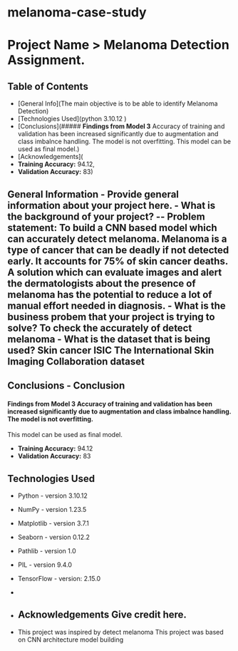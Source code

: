 # melanoma-case-study

# Project Name > Melanoma Detection Assignment. 

## Table of Contents 
* [General Info](The main objective is to be able to identify Melanoma Detection)
* [Technologies Used](python 3.10.12 )
* [Conclusions](##### **Findings from Model 3** Accuracy of training and validation has been increased significantly due to augmentation and class imbalnce handling. The model is not overfitting. This model can be used as final model.)
* [Acknowledgements](
*   **Training Accuracy:** 94.12,
*   **Validation Accuracy:** 83)

## General Information - Provide general information about your project here. - What is the background of your project? -- Problem statement: To build a CNN based model which can accurately detect melanoma. Melanoma is a type of cancer that can be deadly if not detected early. It accounts for 75% of skin cancer deaths. A solution which can evaluate images and alert the dermatologists about the presence of melanoma has the potential to reduce a lot of manual effort needed in diagnosis. - What is the business probem that your project is trying to solve? To check the accurately of detect melanoma - What is the dataset that is being used? Skin cancer ISIC The International Skin Imaging Collaboration dataset 

## Conclusions - Conclusion 
#### **Findings from Model 3** Accuracy of training and validation has been increased significantly due to augmentation and class imbalnce handling. The model is not overfitting. 

This model can be used as final model. 
  - **Training Accuracy:** 94.12
  - **Validation Accuracy:** 83

## Technologies Used 
  - Python - version 3.10.12
  - NumPy - version 1.23.5
  - Matplotlib - version 3.7.1 
  - Seaborn - version 0.12.2 
  - Pathlib - version 1.0 
  - PIL - version 9.4.0 
  - TensorFlow - version: 2.15.0
  -
  - ## Acknowledgements Give credit here.
  
  - This project was inspired by detect melanoma This project was based on CNN architecture model building

